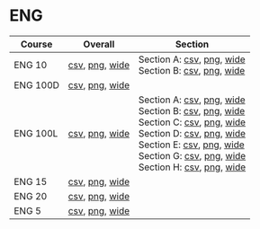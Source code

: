 # ENG

| Course | Overall | Section |
| ------ | ------- | ------- |
| ENG 10 | [csv](https://github.com/UCSD-Historical-Enrollment-Data/2024Fall/blob/main/overall/ENG%2010.csv), [png](https://raw.githubusercontent.com/UCSD-Historical-Enrollment-Data/2024Fall/main/plot_overall/ENG%2010.png), [wide](https://raw.githubusercontent.com/UCSD-Historical-Enrollment-Data/2024Fall/main/plot_overall_wide/ENG%2010.png) | Section A: [csv](https://github.com/UCSD-Historical-Enrollment-Data/2024Fall/blob/main/section/ENG%2010_A.csv), [png](https://raw.githubusercontent.com/UCSD-Historical-Enrollment-Data/2024Fall/main/plot_section/ENG%2010_A.png), [wide](https://raw.githubusercontent.com/UCSD-Historical-Enrollment-Data/2024Fall/main/plot_section_wide/ENG%2010_A.png)<br>Section B: [csv](https://github.com/UCSD-Historical-Enrollment-Data/2024Fall/blob/main/section/ENG%2010_B.csv), [png](https://raw.githubusercontent.com/UCSD-Historical-Enrollment-Data/2024Fall/main/plot_section/ENG%2010_B.png), [wide](https://raw.githubusercontent.com/UCSD-Historical-Enrollment-Data/2024Fall/main/plot_section_wide/ENG%2010_B.png) |
| ENG 100D | [csv](https://github.com/UCSD-Historical-Enrollment-Data/2024Fall/blob/main/overall/ENG%20100D.csv), [png](https://raw.githubusercontent.com/UCSD-Historical-Enrollment-Data/2024Fall/main/plot_overall/ENG%20100D.png), [wide](https://raw.githubusercontent.com/UCSD-Historical-Enrollment-Data/2024Fall/main/plot_overall_wide/ENG%20100D.png) |  |
| ENG 100L | [csv](https://github.com/UCSD-Historical-Enrollment-Data/2024Fall/blob/main/overall/ENG%20100L.csv), [png](https://raw.githubusercontent.com/UCSD-Historical-Enrollment-Data/2024Fall/main/plot_overall/ENG%20100L.png), [wide](https://raw.githubusercontent.com/UCSD-Historical-Enrollment-Data/2024Fall/main/plot_overall_wide/ENG%20100L.png) | Section A: [csv](https://github.com/UCSD-Historical-Enrollment-Data/2024Fall/blob/main/section/ENG%20100L_A.csv), [png](https://raw.githubusercontent.com/UCSD-Historical-Enrollment-Data/2024Fall/main/plot_section/ENG%20100L_A.png), [wide](https://raw.githubusercontent.com/UCSD-Historical-Enrollment-Data/2024Fall/main/plot_section_wide/ENG%20100L_A.png)<br>Section B: [csv](https://github.com/UCSD-Historical-Enrollment-Data/2024Fall/blob/main/section/ENG%20100L_B.csv), [png](https://raw.githubusercontent.com/UCSD-Historical-Enrollment-Data/2024Fall/main/plot_section/ENG%20100L_B.png), [wide](https://raw.githubusercontent.com/UCSD-Historical-Enrollment-Data/2024Fall/main/plot_section_wide/ENG%20100L_B.png)<br>Section C: [csv](https://github.com/UCSD-Historical-Enrollment-Data/2024Fall/blob/main/section/ENG%20100L_C.csv), [png](https://raw.githubusercontent.com/UCSD-Historical-Enrollment-Data/2024Fall/main/plot_section/ENG%20100L_C.png), [wide](https://raw.githubusercontent.com/UCSD-Historical-Enrollment-Data/2024Fall/main/plot_section_wide/ENG%20100L_C.png)<br>Section D: [csv](https://github.com/UCSD-Historical-Enrollment-Data/2024Fall/blob/main/section/ENG%20100L_D.csv), [png](https://raw.githubusercontent.com/UCSD-Historical-Enrollment-Data/2024Fall/main/plot_section/ENG%20100L_D.png), [wide](https://raw.githubusercontent.com/UCSD-Historical-Enrollment-Data/2024Fall/main/plot_section_wide/ENG%20100L_D.png)<br>Section E: [csv](https://github.com/UCSD-Historical-Enrollment-Data/2024Fall/blob/main/section/ENG%20100L_E.csv), [png](https://raw.githubusercontent.com/UCSD-Historical-Enrollment-Data/2024Fall/main/plot_section/ENG%20100L_E.png), [wide](https://raw.githubusercontent.com/UCSD-Historical-Enrollment-Data/2024Fall/main/plot_section_wide/ENG%20100L_E.png)<br>Section G: [csv](https://github.com/UCSD-Historical-Enrollment-Data/2024Fall/blob/main/section/ENG%20100L_G.csv), [png](https://raw.githubusercontent.com/UCSD-Historical-Enrollment-Data/2024Fall/main/plot_section/ENG%20100L_G.png), [wide](https://raw.githubusercontent.com/UCSD-Historical-Enrollment-Data/2024Fall/main/plot_section_wide/ENG%20100L_G.png)<br>Section H: [csv](https://github.com/UCSD-Historical-Enrollment-Data/2024Fall/blob/main/section/ENG%20100L_H.csv), [png](https://raw.githubusercontent.com/UCSD-Historical-Enrollment-Data/2024Fall/main/plot_section/ENG%20100L_H.png), [wide](https://raw.githubusercontent.com/UCSD-Historical-Enrollment-Data/2024Fall/main/plot_section_wide/ENG%20100L_H.png) |
| ENG 15 | [csv](https://github.com/UCSD-Historical-Enrollment-Data/2024Fall/blob/main/overall/ENG%2015.csv), [png](https://raw.githubusercontent.com/UCSD-Historical-Enrollment-Data/2024Fall/main/plot_overall/ENG%2015.png), [wide](https://raw.githubusercontent.com/UCSD-Historical-Enrollment-Data/2024Fall/main/plot_overall_wide/ENG%2015.png) |  |
| ENG 20 | [csv](https://github.com/UCSD-Historical-Enrollment-Data/2024Fall/blob/main/overall/ENG%2020.csv), [png](https://raw.githubusercontent.com/UCSD-Historical-Enrollment-Data/2024Fall/main/plot_overall/ENG%2020.png), [wide](https://raw.githubusercontent.com/UCSD-Historical-Enrollment-Data/2024Fall/main/plot_overall_wide/ENG%2020.png) |  |
| ENG 5 | [csv](https://github.com/UCSD-Historical-Enrollment-Data/2024Fall/blob/main/overall/ENG%205.csv), [png](https://raw.githubusercontent.com/UCSD-Historical-Enrollment-Data/2024Fall/main/plot_overall/ENG%205.png), [wide](https://raw.githubusercontent.com/UCSD-Historical-Enrollment-Data/2024Fall/main/plot_overall_wide/ENG%205.png) |  |
